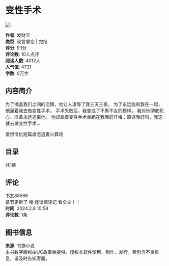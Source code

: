 # 变性手术

![](http://img-tailor.11222.cn/bcv/big/1154778915736.jpg)

**作者**: 发财宝  
**类型**: 现言虐恋 | 完结  
**评分**: 9.1分  
**评论数**: 10人点评  
**阅读人数**: 4012人  
**人气值**: 4731  
**字数**: 0万字  

## 内容简介

为了掩盖我们之间的恋情，他让人凌辱了我三天三夜。 为了永远能和我在一起，他逼着我去做变性手术。 手术失败后，我变成了不男不女的模样。 我对他彻底死心，准备永远逃离他。 他却拿着变性手术单跪在我面前忏悔：原谅我好吗，我这就去做变性手术...

爱恨情仇短篇虐恋追妻火葬场

## 目录

共1章

## 评论

书友88566  
章节更新了 嗖 怪谈惊诧记 看全文！！  
**时间**: 2024.2.8 10:58  
**评论数**: 1条

## 图书信息

**来源**: 书旗小说  
本书数字版权由UC故事会提供，授权本软件使用、制作、发行，若包含不良信息，请及时告知客服。
